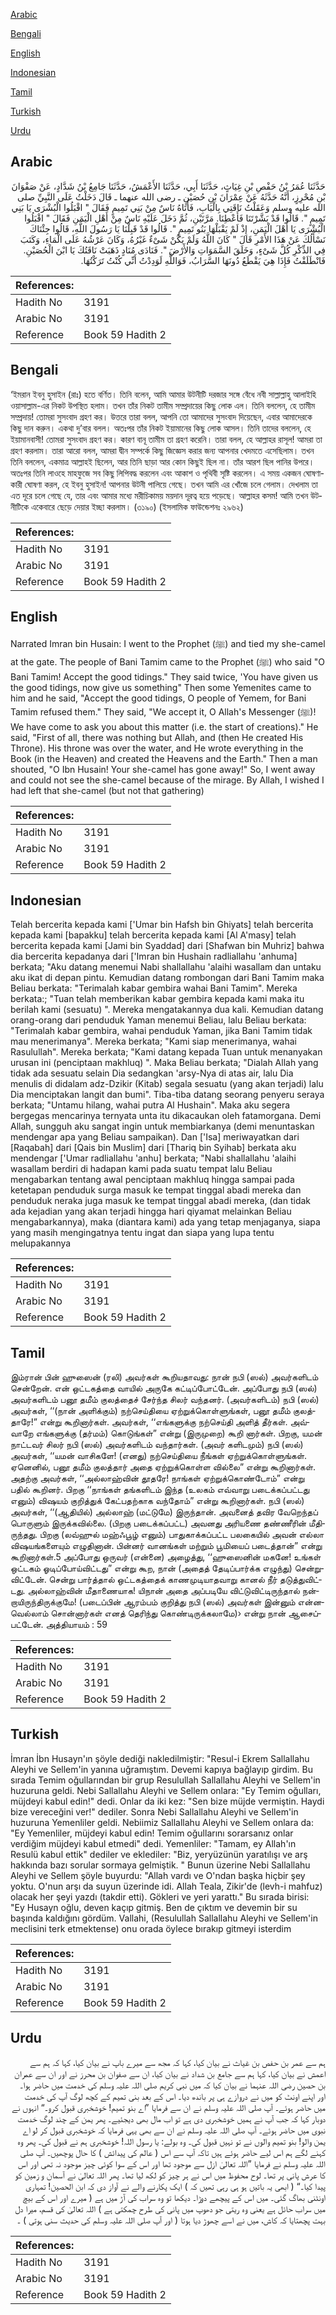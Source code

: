 [Arabic](#arabic)

[Bengali](#bengali)

[English](#english)

[Indonesian](#indonesian)

[Tamil](#tamil)

[Turkish](#turkish)

[Urdu](#urdu)

## Arabic


<div dir="rtl" lang="ar" style={{fontSize:'larger',backgroundColor:'#f8f9fa',padding:20}}>
حَدَّثَنَا عُمَرُ بْنُ حَفْصِ بْنِ غِيَاثٍ، حَدَّثَنَا أَبِي، حَدَّثَنَا الأَعْمَشُ، حَدَّثَنَا جَامِعُ بْنُ شَدَّادٍ، عَنْ صَفْوَانَ بْنِ مُحْرِزٍ، أَنَّهُ حَدَّثَهُ عَنْ عِمْرَانَ بْنِ حُصَيْنٍ ـ رضى الله عنهما ـ قَالَ دَخَلْتُ عَلَى النَّبِيِّ صلى الله عليه وسلم وَعَقَلْتُ نَاقَتِي بِالْبَابِ، فَأَتَاهُ نَاسٌ مِنْ بَنِي تَمِيمٍ فَقَالَ ‏"‏ اقْبَلُوا الْبُشْرَى يَا بَنِي تَمِيمٍ ‏"‏‏.‏ قَالُوا قَدْ بَشَّرْتَنَا فَأَعْطِنَا‏.‏ مَرَّتَيْنِ، ثُمَّ دَخَلَ عَلَيْهِ نَاسٌ مِنْ أَهْلِ الْيَمَنِ فَقَالَ ‏"‏ اقْبَلُوا الْبُشْرَى يَا أَهْلَ الْيَمَنِ، إِذْ لَمْ يَقْبَلْهَا بَنُو تَمِيمٍ ‏"‏‏.‏ قَالُوا قَدْ قَبِلْنَا يَا رَسُولَ اللَّهِ، قَالُوا جِئْنَاكَ نَسْأَلُكَ عَنْ هَذَا الأَمْرِ قَالَ ‏"‏ كَانَ اللَّهُ وَلَمْ يَكُنْ شَىْءٌ غَيْرُهُ، وَكَانَ عَرْشُهُ عَلَى الْمَاءِ، وَكَتَبَ فِي الذِّكْرِ كُلَّ شَىْءٍ، وَخَلَقَ السَّمَوَاتِ وَالأَرْضَ ‏"‏‏.‏ فَنَادَى مُنَادٍ ذَهَبَتْ نَاقَتُكَ يَا ابْنَ الْحُصَيْنِ‏.‏ فَانْطَلَقْتُ فَإِذَا هِيَ يَقْطَعُ دُونَهَا السَّرَابُ، فَوَاللَّهِ لَوَدِدْتُ أَنِّي كُنْتُ تَرَكْتُهَا‏.‏
</div>
<div style={{backgroundColor:'#f8f9fa',padding:20, marginBottom: 10}}><table> <thead> <tr> <th>References:</th> <th></th> </tr> </thead> <tbody><tr><td>Hadith No</td><td>3191</td></tr><tr><td>Arabic No</td><td>3191</td></tr><tr><td>Reference</td><td>Book 59 Hadith 2</td></tr></tbody></table></div>

## Bengali


<div dir="ltr" lang="bn" style={{fontSize:'larger',backgroundColor:'#f8f9fa',padding:20}}>
‘ইমরান ইবনু হুসাইন (রাঃ) হতে বর্ণিত। তিনি বলেন, আমি আমার উটনীটি দরজার সঙ্গে বেঁধে নবী সাল্লাল্লাহু আলাইহি ওয়াসাল্লাম-এর নিকট উপস্থিত হলাম। তখন তাঁর নিকট তামীম সম্প্রদায়ের কিছু লোক এল। তিনি বললেন, হে তামীম সম্প্রদায়! তোমরা সুসংবাদ গ্রহণ কর। উত্তরে তারা বলল, আপনি তো আমাদের সুসংবাদ দিয়েছেন, এবার আমাদেরকে কিছু দান করুন। একথা দু’বার বলল। অতঃপর তাঁর নিকট ইয়ামানের কিছু লোক আসল। তিনি তাদের বললেন, হে ইয়ামানবাসী! তোমরা সুসংবাদ গ্রহণ কর। কারণ বানূ তামীম তা গ্রহণ করেনি। তারা বলল, হে আল্লাহর রাসূল! আমরা তা গ্রহণ করলাম। তারা আরো বলল, আমরা দ্বীন সম্পর্কে কিছু জিজ্ঞেস করার জন্য আপনার খেদমতে এসেছিলাম। তখন তিনি বললেন, একমাত্র আল্লাহই ছিলেন, আর তিনি ছাড়া আর কোন কিছুই ছিল না। তাঁর আরশ ছিল পানির উপরে। অতঃপর তিনি লাওহে মাহফুজে সব কিছু লিপিবদ্ধ করলেন এবং আকাশ ও পৃথিবী সৃষ্টি করলেন। এ সময় একজন ঘোষণাকারী ঘোষণা করল, হে ইবনু হুসাইন! আপনার উটনী পালিয়ে গেছে। তখন আমি এর খোঁজে চলে গেলাম। দেখলাম তা এত দূরে চলে গেছে যে, তার এবং আমার মধ্যে মরীচিকাময় ময়দান দূরত্ব হয়ে পড়েছে। আল্লাহর কসম! আমি তখন উটনীটিকে একেবারে ছেড়ে দেয়ার ইচ্ছা করলাম। (৩১৯০) (ইসলামিক ফাউন্ডেশনঃ ২৯৬২)
</div>
<div style={{backgroundColor:'#f8f9fa',padding:20, marginBottom: 10}}><table> <thead> <tr> <th>References:</th> <th></th> </tr> </thead> <tbody><tr><td>Hadith No</td><td>3191</td></tr><tr><td>Arabic No</td><td>3191</td></tr><tr><td>Reference</td><td>Book 59 Hadith 2</td></tr></tbody></table></div>

## English


<div dir="ltr" lang="en" style={{fontSize:'larger',backgroundColor:'#f8f9fa',padding:20}}>
Narrated Imran bin Husain: I went to the Prophet (ﷺ) and tied my she-camel at the gate. The people of Bani Tamim came to the Prophet (ﷺ) who said "O Bani Tamim! Accept the good tidings." They said twice, 'You have given us the good tidings, now give us something" Then some Yemenites came to him and he said, "Accept the good tidings, O people of Yemem, for Bani Tamim refused them." They said, "We accept it, O Allah's Messenger (ﷺ)! We have come to ask you about this matter (i.e. the start of creations)." He said, "First of all, there was nothing but Allah, and (then He created His Throne). His throne was over the water, and He wrote everything in the Book (in the Heaven) and created the Heavens and the Earth." Then a man shouted, "O Ibn Husain! Your she-camel has gone away!" So, I went away and could not see the she-camel because of the mirage. By Allah, I wished I had left that she-camel (but not that gathering)
</div>
<div style={{backgroundColor:'#f8f9fa',padding:20, marginBottom: 10}}><table> <thead> <tr> <th>References:</th> <th></th> </tr> </thead> <tbody><tr><td>Hadith No</td><td>3191</td></tr><tr><td>Arabic No</td><td>3191</td></tr><tr><td>Reference</td><td>Book 59 Hadith 2</td></tr></tbody></table></div>

## Indonesian


<div dir="ltr" lang="id" style={{fontSize:'larger',backgroundColor:'#f8f9fa',padding:20}}>
Telah bercerita kepada kami ['Umar bin Hafsh bin Ghiyats] telah bercerita kepada kami [bapakku] telah bercerita kepada kami [Al A'masy] telah bercerita kepada kami [Jami bin Syaddad] dari [Shafwan bin Muhriz] bahwa dia bercerita kepadanya dari ['Imran bin Hushain radliallahu 'anhuma] berkata; "Aku datang menemui Nabi shallallahu 'alaihi wasallam dan untaku aku ikat di depan pintu. Kemudian datang rombongan dari Bani Tamim maka Beliau berkata: "Terimalah kabar gembira wahai Bani Tamim". Mereka berkata:; "Tuan telah memberikan kabar gembira kepada kami maka itu berilah kami (sesuatu) ". Mereka mengatakannya dua kali. Kemudian datang orang-orang dari penduduk Yaman menemui Beliau, lalu Beliau berkata: "Terimalah kabar gembira, wahai penduduk Yaman, jika Bani Tamim tidak mau menerimanya". Mereka berkata; "Kami siap menerimanya, wahai Rasulullah". Mereka berkata; "Kami datang kepada Tuan untuk menanyakan urusan ini (penciptaan makhluq) ". Maka Beliau berkata; "Dialah Allah yang tidak ada sesuatu selain Dia sedangkan 'arsy-Nya di atas air, lalu Dia menulis di didalam adz-Dzikir (Kitab) segala sesuatu (yang akan terjadi) lalu Dia menciptakan langit dan bumi". Tiba-tiba datang seorang penyeru seraya berkata; "Untamu hilang, wahai putra Al Hushain". Maka aku segera bergegas mencarinya ternyata unta itu dikacaukan oleh fatamorgana. Demi Allah, sungguh aku sangat ingin untuk membiarkanya (demi menuntaskan mendengar apa yang Beliau sampaikan). Dan ['Isa] meriwayatkan dari [Raqabah] dari [Qais bin Muslim] dari [Thariq bin Syihab] berkata aku mendengar ['Umar radliallahu 'anhu] berkata; "Nabi shallallahu 'alaihi wasallam berdiri di hadapan kami pada suatu tempat lalu Beliau mengabarkan tentang awal penciptaan makhluq hingga sampai pada ketetapan penduduk surga masuk ke tempat tinggal abadi mereka dan penduduk neraka juga masuk ke tempat tinggal abadi mereka, (dan tidak ada kejadian yang akan terjadi hingga hari qiyamat melainkan Beliau mengabarkannya), maka (diantara kami) ada yang tetap menjaganya, siapa yang masih mengingatnya tentu ingat dan siapa yang lupa tentu melupakannya
</div>
<div style={{backgroundColor:'#f8f9fa',padding:20, marginBottom: 10}}><table> <thead> <tr> <th>References:</th> <th></th> </tr> </thead> <tbody><tr><td>Hadith No</td><td>3191</td></tr><tr><td>Arabic No</td><td>3191</td></tr><tr><td>Reference</td><td>Book 59 Hadith 2</td></tr></tbody></table></div>

## Tamil


<div dir="ltr" lang="ta" style={{fontSize:'larger',backgroundColor:'#f8f9fa',padding:20}}>
இம்ரான் பின் ஹுஸைன் (ரலி) அவர்கள் கூறியதாவது: நான் நபி (ஸல்) அவர்களிடம் சென்றேன். என் ஒட்டகத்தை வாயில் அருகே கட்டிப்போட்டேன். அப்போது நபி (ஸல்) அவர்களிடம் பனூ தமீம் குலத்தைச் சேர்ந்த சிலர் வந்தனர். (அவர்களிடம்) நபி (ஸல்) அவர்கள், ‘‘(நான் அளிக்கும்) நற்செய்தியை ஏற்றுக்கொள்ளுங்கள், பனூ தமீம் குலத்தாரே!” என்று கூறினார்கள். அவர்கள், ‘‘எங்களுக்கு நற்செய்தி அளித் தீர்கள். அவ்வாறே எங்களுக்கு (தர்மம்) கொடுங்கள்” என்று (இருமுறை) கூறி னார்கள். பிறகு, யமன் நாட்டவர் சிலர் நபி (ஸல்) அவர்களிடம் வந்தார்கள். (அவர் களிடமும்) நபி (ஸல்) அவர்கள், ‘‘யமன் வாசிகளே! (எனது) நற்செய்தியை நீங்கள் ஏற்றுக்கொள்ளுங்கள். ஏனெனில், பனூ தமீம் குலத்தார் அதை ஏற்றுக்கொள்ள வில்லை” என்று கூறினார்கள். அதற்கு அவர்கள், ‘‘அல்லாஹ்வின் தூதரே! நாங்கள் ஏற்றுக்கொண்டோம்” என்று பதில் கூறினர். பிறகு ‘‘நாங்கள் தங்களிடம் இந்த (உலகம் எவ்வாறு படைக்கப்பட்டது எனும்) விஷயம் குறித்துக் கேட்பதற்காக வந்தோம்” என்று கூறினார்கள். நபி (ஸல்) அவர்கள், ‘‘(ஆதியில்) அல்லாஹ் (மட்டுமே) இருந்தான். அவனைத் தவிர வேறெந்தப் பொருளும் இருக்கவில்லை. (பிறகு படைக்கப்பட்ட) அவனது அரியணை தண்ணீரின் மீதிருந்தது. பிறகு (லவ்ஹுல் மஹ்ஃபூழ் எனும்) பாதுகாக்கப்பட்ட பலகையில் அவன் எல்லா விஷயங்களையும் எழுதினான். பின்னர் வானங்கள் மற்றும் பூமியைப் படைத்தான்” என்று கூறினார்கள்.5 அப்போது ஒருவர் (என்னை) அழைத்து, ‘‘ஹுஸைனின் மகனே! உங்கள் ஒட்டகம் ஓடிப்போய்விட்டது” என்று கூற, நான் (அதைத் தேடிப்பார்க்க எழுந்து) சென்றுவிட்டேன். சென்று பார்த்தால் ஒட்டகத்தைக் காணமுடியாதவாறு கானல் நீர் தடுத்துவிட்டது. அல்லாஹ்வின் மீதாணையாக! யிநான் அதை அப்படியே விட்டுவிட்டிருந்தால் நன்றாயிருந்திருக்குமே! (படைப்பின் ஆரம்பம் குறித்து நபி (ஸல்) அவர்கள் இன்னும் என்னவெல்லாம் சொன்னார்கள் எனத் தெரிந்து கொண்டிருக்கலாமே)› என்று நான் ஆசைப்பட்டேன். அத்தியாயம் : 59
</div>
<div style={{backgroundColor:'#f8f9fa',padding:20, marginBottom: 10}}><table> <thead> <tr> <th>References:</th> <th></th> </tr> </thead> <tbody><tr><td>Hadith No</td><td>3191</td></tr><tr><td>Arabic No</td><td>3191</td></tr><tr><td>Reference</td><td>Book 59 Hadith 2</td></tr></tbody></table></div>

## Turkish


<div dir="ltr" lang="tr" style={{fontSize:'larger',backgroundColor:'#f8f9fa',padding:20}}>
İmran İbn Husayn'ın şöyle dediği nakledilmiştir: "Resul-i Ekrem Sallallahu Aleyhi ve Sellem'in yanına uğramıştım. Devemi kapıya bağlayıp girdim. Bu sırada Temim oğullarından bir grup Resulullah Sallallahu Aleyhi ve Sellem'in huzuruna geldi. Nebi Sallallahu Aleyhi ve Sellem onlara: "Ey Temim oğulları, müjdeyi kabul edin!" dedi. Onlar da iki kez: "Sen bize müjde vermiştin. Haydi bize vereceğini ver!" dediler. Sonra Nebi Sallallahu Aleyhi ve Sellem'in huzuruna Yemenliler geldi. Nebiimiz Sallallahu Aleyhi ve Sellem onlara da: "Ey Yemenliler, müjdeyi kabul edin! Temim oğullarını sorarsanız onlar verdiğim müjdeyi kabul etmedi" dedi. Yemenliler: "Tamam, ey Allah'ın Resulü kabul ettik" dediler ve eklediler: "Biz, yeryüzünün yaratılışı ve arş hakkında bazı sorular sormaya gelmiştik. " Bunun üzerine Nebi Sallallahu Aleyhi ve Sellem şöyle buyurdu: "Allah vardı ve O'ndan başka hiçbir şey yoktu. O'nun arşı da suyun üzerinde idi. Allah Teala, Zikir'de (levh-i mahfuz) olacak her şeyi yazdı (takdir etti). Gökleri ve yeri yarattı." Bu sırada birisi: "Ey Husayn oğlu, deven kaçıp gitmiş. Ben de çıktım ve devemin bir su başında kaldığını gördüm. Vallahi, (Resulullah Sallallahu Aleyhi ve Sellem'in meclisini terk etmektense) onu orada öylece bırakıp gitmeyi isterdim
</div>
<div style={{backgroundColor:'#f8f9fa',padding:20, marginBottom: 10}}><table> <thead> <tr> <th>References:</th> <th></th> </tr> </thead> <tbody><tr><td>Hadith No</td><td>3191</td></tr><tr><td>Arabic No</td><td>3191</td></tr><tr><td>Reference</td><td>Book 59 Hadith 2</td></tr></tbody></table></div>

## Urdu


<div dir="rtl" lang="ur" style={{fontSize:'larger',backgroundColor:'#f8f9fa',padding:20}}>
ہم سے عمر بن حفص بن غیاث نے بیان کیا، کہا کہ مجھ سے میرے باپ نے بیان کیا، کہا کہ ہم سے اعمش نے بیان کیا، کہا ہم سے جامع بن شداد نے بیان کیا، ان سے صفوان بن محرز نے اور ان سے عمران بن حصین رضی اللہ عنہما نے بیان کیا کہ میں نبی کریم صلی اللہ علیہ وسلم کی خدمت میں حاضر ہوا۔ اور اپنے اونٹ کو میں نے دروازے ہی پر باندھ دیا۔ اس کے بعد بنی تمیم کے کچھ لوگ آپ کی خدمت میں حاضر ہوئے۔ آپ صلی اللہ علیہ وسلم نے ان سے فرمایا ”اے بنو تمیم! خوشخبری قبول کرو۔“ انہوں نے دوبار کہا کہ جب آپ نے ہمیں خوشخبری دی ہے تو اب مال بھی دیجئیے۔ پھر یمن کے چند لوگ خدمت نبوی میں حاضر ہوئے۔ آپ صلی اللہ علیہ وسلم نے ان سے بھی یہی فرمایا کہ خوشخبری قبول کر لو اے یمن والو! بنو تمیم والوں نے تو نہیں قبول کی۔ وہ بولے: یا رسول اللہ! خوشخبری ہم نے قبول کی۔ پھر وہ کہنے لگے ہم اس لیے حاضر ہوئے ہیں تاکہ آپ سے اس ( عالم کی پیدائش ) کا حال پوچھیں۔ آپ صلی اللہ علیہ وسلم نے فرمایا ”اللہ تعالیٰ ازل سے موجود تھا اور اس کے سوا کوئی چیز موجود نہ تھی اور اس کا عرش پانی پر تھا۔ لوح محفوظ میں اس نے ہر چیز کو لکھ لیا تھا۔ پھر اللہ تعالیٰ نے آسمان و زمین کو پیدا کیا۔“ ( ابھی یہ باتیں ہو ہی رہی تھیں کہ ) ایک پکارنے والے نے آواز دی کہ ابن الحصین! تمہاری اونٹنی بھاگ گئی۔ میں اس کے پیچھے دوڑا۔ دیکھا تو وہ سراب کی آڑ میں ہے ( میرے اور اس کے بیچ میں سراب حائل ہے یعنی وہ ریتی جو دھوپ میں پانی کی طرح چمکتی ہے ) اللہ تعالیٰ کی قسم، میرا دل بہت پچھتایا کہ کاش، میں نے اسے چھوڑ دیا ہوتا ( اور آپ صلی اللہ علیہ وسلم کی حدیث سنی ہوتی ) ۔
</div>
<div style={{backgroundColor:'#f8f9fa',padding:20, marginBottom: 10}}><table> <thead> <tr> <th>References:</th> <th></th> </tr> </thead> <tbody><tr><td>Hadith No</td><td>3191</td></tr><tr><td>Arabic No</td><td>3191</td></tr><tr><td>Reference</td><td>Book 59 Hadith 2</td></tr></tbody></table></div>